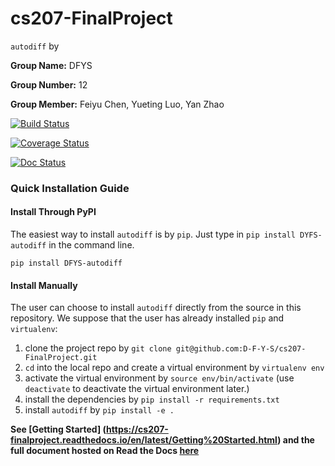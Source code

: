 # cs207-FinalProject
`autodiff` 
by

**Group Name:** DFYS

**Group Number:** 12

**Group Member:**  Feiyu Chen, Yueting Luo, Yan Zhao

[![Build Status](https://travis-ci.org/D-F-Y-S/cs207-FinalProject.svg?branch=master)](https://travis-ci.org/D-F-Y-S/cs207-FinalProject)

[![Coverage Status](https://coveralls.io/repos/github/D-F-Y-S/cs207-FinalProject/badge.svg?branch=master)](https://coveralls.io/github/D-F-Y-S/cs207-FinalProject?branch=master)

[![Doc Status](https://readthedocs.org/projects/cs207-finalproject/badge/?version=latest)](https://cs207-finalproject.readthedocs.io/en/latest/?badge=latest)

### Quick Installation Guide

#### Install Through PyPI

The easiest way to install `autodiff` is by `pip`. Just type in `pip install DYFS-autodiff` in the command line.

`pip install DFYS-autodiff`



#### Install Manually

The user can choose to install `autodiff` directly from the source in this repository. We suppose that the user has already installed `pip` and `virtualenv`:

1. clone the project repo by `git clone git@github.com:D-F-Y-S/cs207-FinalProject.git`
2. `cd` into the local repo and create a virtual environment by `virtualenv env` 
3. activate the virtual environment by `source env/bin/activate` (use `deactivate` to deactivate the virtual environment later.)
4. install the dependencies by `pip install -r requirements.txt`
5. install `autodiff` by `pip install -e .`


**See [Getting Started] (https://cs207-finalproject.readthedocs.io/en/latest/Getting%20Started.html) and the full document hosted on Read the Docs [here](https://cs207-finalproject.readthedocs.io/en/latest/)**

